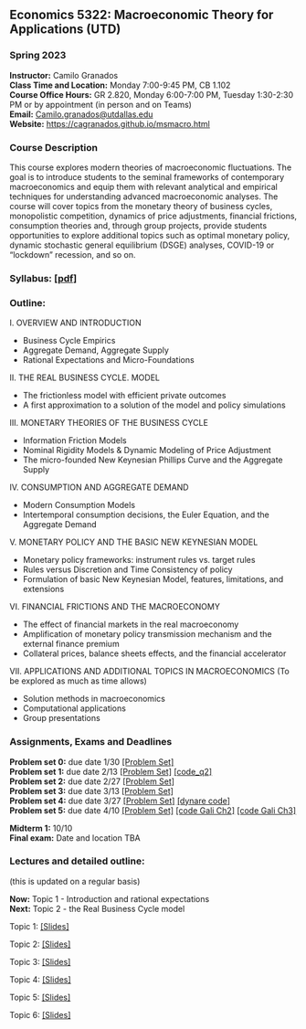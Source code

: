 ## Economics 5322: Macroeconomic Theory for Applications (UTD)
### Spring 2023

**Instructor:** Camilo Granados \
**Class Time and Location:** Monday 7:00-9:45 PM, CB 1.102 \
**Course Office Hours:**  GR 2.820, Monday 6:00-7:00 PM, Tuesday 1:30-2:30 PM or by appointment (in person and on Teams) \
**Email:** Camilo.granados@utdallas.edu \
**Website:** <a href="https://cagranados.github.io/msmacro.html"><u>https://cagranados.github.io/msmacro.html</u></a> 


### Course Description

This course explores modern theories of macroeconomic fluctuations. The goal is to introduce students to the seminal frameworks of contemporary macroeconomics and equip them with relevant analytical and empirical techniques for understanding advanced macroeconomic analyses. The course will cover topics from the monetary theory of business cycles, monopolistic competition, dynamics of price adjustments, financial frictions, consumption theories and, through group projects, provide students opportunities to explore additional topics such as optimal monetary policy, dynamic stochastic general equilibrium (DSGE) analyses, COVID-19 or “lockdown” recession, and so on.


### Syllabus:  <a href="https://cagranados.github.io/files/msmacrospring23/Econ5322sp23_syllabus.pdf"><u>[pdf]</u></a>


### Outline:

I. OVERVIEW AND INTRODUCTION

- Business Cycle Empirics
- Aggregate Demand, Aggregate Supply
- Rational Expectations and Micro-Foundations

II. THE REAL BUSINESS CYCLE. MODEL

- The frictionless model with efficient private outcomes
- A first approximation to a solution of the model and policy simulations

III. MONETARY THEORIES OF THE BUSINESS CYCLE

- Information Friction Models
- Nominal Rigidity Models & Dynamic Modeling of Price Adjustment
- The micro-founded New Keynesian Phillips Curve and the Aggregate Supply

IV. CONSUMPTION AND AGGREGATE DEMAND

- Modern Consumption Models
- Intertemporal consumption decisions, the Euler Equation, and the Aggregate Demand
     
V. MONETARY POLICY AND THE BASIC NEW KEYNESIAN MODEL

- Monetary policy frameworks: instrument rules vs. target rules
- Rules versus Discretion and Time Consistency of policy
- Formulation of basic New Keynesian Model, features, limitations, and extensions

VI. FINANCIAL FRICTIONS AND THE MACROECONOMY

- The effect of financial markets in the real macroeconomy
- Amplification of monetary policy transmission mechanism and the external finance premium
- Collateral prices, balance sheets effects, and the financial accelerator

VII. APPLICATIONS AND ADDITIONAL TOPICS IN MACROECONOMICS
(To be explored as much as time allows)

- Solution methods in macroeconomics
- Computational applications
- Group presentations



### Assignments, Exams and Deadlines


**Problem set 0:** due date 1/30 <a href="https://cagranados.github.io/files/msmacrospring23/PS0.pdf"><u>[Problem Set]</u></a> <!-- <a href="https://cagranados.github.io/files/msmacrospring23/ps1_IntFin_AnsKey.pdf"><u>[Answer Key]</u></a> -->  \
**Problem set 1:** due date 2/13 <a href="https://cagranados.github.io/files/msmacrospring23/PS1.pdf"><u>[Problem Set]</u></a> <!-- <a href="https://cagranados.github.io/files/msmacrospring23/ps1_IntFin_AnsKey.pdf"><u>[Answer Key]</u></a> <a href="https://cagranados.github.io/files/msmacrospring23/data_ps1.xls"><u>[data loaded in Ans key]</u></a> -->
<a href="https://cagranados.github.io/files/msmacrospring23/ps1q2_code.m"><u>[code_q2]</u></a> \
**Problem set 2:** due date 2/27 <a href="https://cagranados.github.io/files/msmacrospring23/PS2.pdf"><u>[Problem Set]</u></a> <!-- <a href="https://cagranados.github.io/files/msmacrospring23/ps2_IntFin_AnsKey.pdf"><u>[Answer Key]</u></a> --> \
**Problem set 3:** due date 3/13 <a href="https://cagranados.github.io/files/msmacrospring23/PS3.pdf"><u>[Problem Set]</u></a> <!-- <a href="https://cagranados.github.io/files/msmacrospring23/ps3_IntFin_AnsKey.pdf"><u>[Answer Key]</u></a> --> \
**Problem set 4:** due date 3/27 <a href="https://cagranados.github.io/files/msmacrospring23/PS4.pdf"><u>[Problem Set]</u></a> <!-- <a href="https://cagranados.github.io/files/msmacrospring23/ps4_IntFin_AnsKey.pdf"><u>[Answer Key]</u></a> --> 
<a href="https://cagranados.github.io/files/msmacrospring23/simpleDSGEexample.mod"><u>[dynare code]</u></a> \
**Problem set 5:** due date 4/10 <a href="https://cagranados.github.io/files/msmacrospring23/PS5.pdf"><u>[Problem Set]</u></a> <!-- <a href="https://cagranados.github.io/files/msmacrospring23/ps5_IntFin_AnsKey.pdf"><u>[Answer Key]</u></a> -->
<a href="https://cagranados.github.io/files/msmacrospring23/Gali_2008_chapter_2.mod"><u>[code Gali Ch2]</u></a>
<a href="https://cagranados.github.io/files/msmacrospring23/Gali_2008_chapter_3.mod"><u>[code Gali Ch3]</u></a>

**Midterm 1:** 10/10 <!-- <a href="https://cagranados.github.io/files/intfinfall22/midterm1_IntFin_AnsKey.pdf"><u>[Answer Key]</u></a> --> \
**Final exam:** Date and location TBA <!-- <a href="https://cagranados.github.io/files/intfinfall22/FinalExam_IntFin_AnsKey.pdf"><u>[Answer Key]</u></a> --> 




### Lectures and detailed outline: 
(this is updated on a regular basis)

**Now:** Topic 1 - Introduction and rational expectations \
**Next:** Topic 2 - the Real Business Cycle model

Topic 1: <a href="https://cagranados.github.io/files/msmacrospring23/Topic1_Intro.pdf"><u>[Slides]</u></a> <!-- <a href="https://cagranados.github.io/files/intfinfall22/L1_part1_Intro_wNotes.pdf"><u>[Annotated Slides]</u></a> -->

Topic 2: <a href="https://cagranados.github.io/files/msmacrospring23/Topic2_RBC.pdf"><u>[Slides]</u></a> 
<!-- <a href="https://cagranados.github.io/files/intfinfall22/L2_part1_ER_wNotes.pdf"><u>[Annotated Slides]</u></a> -->

Topic 3: <a href="https://cagranados.github.io/files/msmacrospring23/Topic3_InfoFrictionsAndNominalRigidities.pdf"><u>[Slides]</u></a> 
<!-- <a href="https://cagranados.github.io/files/intfinfall22/L3_part1_ERLongRun_wNotes.pdf"><u>[Annotated Slides]</u></a> -->

Topic 4: <a href="https://cagranados.github.io/files/msmacrospring23/Topic4_ConsumptionAndAggregateDemand.pdf"><u>[Slides]</u></a> 
<!-- <a href="https://cagranados.github.io/files/intfinfall22/L4_part1_ERShortRun_wNotes.pdf"><u>[Annotated Slides]</u></a> --> 

Topic 5: <a href="https://cagranados.github.io/files/msmacrospring23/Topic5_MonetaryPolicyAndBasicNKModel.pdf"><u>[Slides]</u></a>
<!-- <a href="https://cagranados.github.io/files/intfinfall22/L5_part2_BOP_wNotes.pdf"><u>[Annotated Slides]</u></a> -->

Topic 6: <a href="https://cagranados.github.io/files/msmacrospring23/Topic6_FinancialFrictions.pdf"><u>[Slides]</u></a>
<!-- <a href="https://cagranados.github.io/files/intfinfall22/L6_part2_LRBCandGains_wNotes.pdf"><u>[Annotated Slides]</u></a> -->

